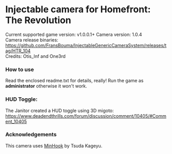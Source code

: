 Injectable camera for Homefront: The Revolution
============================

Current supported game version: v1.0.0.1+
Camera version: 1.0.4  
Camera release binaries: https://github.com/FransBouma/InjectableGenericCameraSystem/releases/tag/HTR_104   
Credits: Otis_Inf and One3rd

### How to use
Read the enclosed readme.txt for details, really! Run the game as **administrator** otherwise it won't work.

### HUD Toggle:
The Janitor created a HUD toggle using 3D migoto: https://www.deadendthrills.com/forum/discussion/comment/10405/#Comment_10405  

### Acknowledgements
This camera uses [MinHook](https://github.com/TsudaKageyu/minhook) by Tsuda Kageyu.
